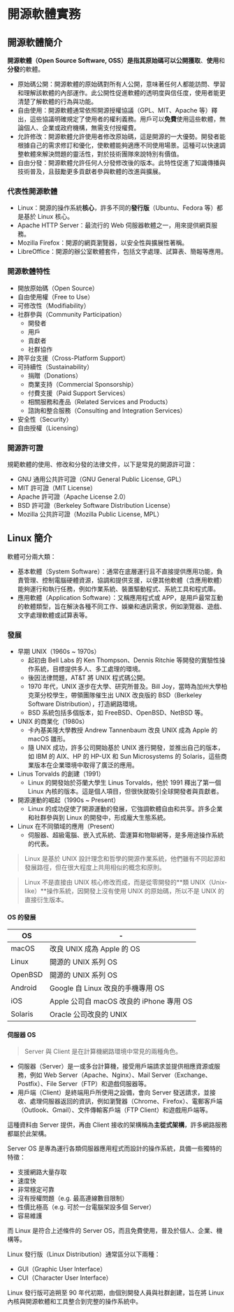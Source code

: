 # 開源軟體實務

## 開源軟體簡介

**開源軟體（Open Source Software, OSS）**是指其原始碼可以**公開獲取**、**使用**和**分發**的軟體。

- 原始碼公開：開源軟體的原始碼對所有人公開，意味著任何人都能訪問、學習和理解該軟體的內部運作。此公開性促進軟體的透明度與信任度，使用者能更清楚了解軟體的行為與功能。
- 自由使用：開源軟體通常依照開源授權協議（GPL、MIT、Apache 等）釋出，這些協議明確規定了使用者的權利義務。用戶可以**免費**使用這些軟體，無論個人、企業或政府機構，無需支付授權費。
- 允許修改：開源軟體允許使用者修改原始碼，這是開源的一大優勢。開發者能根據自己的需求修訂和優化，使軟體能夠適應不同使用場景。這種可以快速調整軟體來解決問題的靈活性，對於技術團隊來說特別有價值。
- 自由分發：開源軟體允許任何人分發修改後的版本。此特性促進了知識傳播與技術普及，且鼓勵更多貢獻者參與軟體的改進與擴展。

### 代表性開源軟體

- Linux：開源的操作系統**核心**，許多不同的**發行版**（Ubuntu、Fedora 等）都是基於 Linux 核心。
- Apache HTTP Server：最流行的 Web 伺服器軟體之一，用來提供網頁服務。
- Mozilla Firefox：開源的網頁瀏覽器，以安全性與擴展性著稱。
- LibreOffice：開源的辦公室軟體套件，包括文字處理、試算表、簡報等應用。

### 開源軟體特性

- 開放原始碼（Open Source）
- 自由使用權（Free to Use）
- 可修改性（Modifiability）
- 社群參與（Community Participation）
  - 開發者
  - 用戶
  - 貢獻者
  - 社群協作
- 跨平台支援（Cross-Platform Support）
- 可持續性（Sustainability）
  - 捐贈（Donations）
  - 商業支持（Commercial Sponsorship）
  - 付費支援（Paid Support Services）
  - 相關服務和產品（Related Services and Products）
  - 諮詢和整合服務（Consulting and Integration Services）
- 安全性（Security）
- 自由授權（Licensing）

### 開源許可證

規範軟體的使用、修改和分發的法律文件，以下是常見的開源許可證：

- GNU 通用公共許可證（GNU General Public License, GPL）
- MIT 許可證（MIT License）
- Apache 許可證（Apache License 2.0）
- BSD 許可證（Berkeley Software Distribution License）
- Mozilla 公共許可證（Mozilla Public License, MPL）

## Linux 簡介

軟體可分兩大類：

- 基本軟體（System Software）：通常在底層運行且不直接提供應用功能，負責管理、控制電腦硬體資源，協調和提供支援，以便其他軟體（含應用軟體）能夠運行和執行任務，例如作業系統、裝置驅動程式、系統工具和程式庫。
- 應用軟體（Application Software）：又稱應用程式或 APP，是用戶最常互動的軟體類型，旨在解決各種不同工作、娛樂和通訊需求，例如瀏覽器、遊戲、文字處理軟體或試算表等。

### 發展

- 早期 UNIX（1960s ~ 1970s）
    - 起初由 Bell Labs 的 Ken Thompson、Dennis Ritchie 等開發的實驗性操作系統，目標提供多人、多工處理的環境。
    - 後因法律問題，AT&T 將 UNIX 程式碼公開。
    - 1970 年代，UNIX 逐步在大學、研究所普及。Bill Joy，當時為加州大學柏克萊分校學生，帶領團隊催生出 UNIX 改良版的 BSD（Berkeley Software Distribution），打造網路環境。
    - BSD 系統包括多個版本，如 FreeBSD、OpenBSD、NetBSD 等。
- UNIX 的商業化（1980s）
    - 卡內基美隆大學教授 Andrew Tannenbaum 改良 UNIX 成為 Apple 的 macOS 雛形。
    - 隨 UNIX 成功，許多公司開始基於 UNIX 進行開發，並推出自己的版本，如 IBM 的 AIX、HP 的 HP-UX 和 Sun Microsystems 的 Solaris，這些商業版本在企業環境中取得了廣泛的應用。
- Linus Torvalds 的創建（1991）
    - Linux 的開發始於芬蘭大學生 Linus Torvalds，他於 1991 釋出了第一個 Linux 內核的版本。這是個人項目，但很快就吸引全球開發者與貢獻者。
- 開源運動的崛起（1990s ~ Present）
    - Linux 的成功促使了開源運動的發展，它強調軟體自由和共享。許多企業和社群參與到 Linux 的開發中，形成龐大生態系統。
- Linux 在不同領域的應用（Present）
    - 伺服器、超級電腦、嵌入式系統、雲運算和物聯網等，是多用途操作系統的代表。

>  Linux 是基於 UNIX 設計理念和哲學的開源作業系統，他們雖有不同起源和發展路徑，但在很大程度上共用相似的概念和原則。

> Linux 不是直接由 UNIX 核心修改而成，而是從零開發的**類 UNIX（Unix-like）**操作系統，因開發上沒有使用 UNIX 的原始碼，所以不是 UNIX 的直接衍生版本。

#### OS 的發展

| OS      | -                                        |
| ------- | ---------------------------------------- |
| macOS   | 改良 UNIX 成為 Apple 的 OS               |
| Linux   | 開源的 UNIX 系列 OS                      |
| OpenBSD | 開源的 UNIX 系列 OS                      |
| Android | Google 自 Linux 改良的手機專用 OS        |
| iOS     | Apple 公司自 macOS 改良的 iPhone 專用 OS |
| Solaris | Oracle 公司改良的 UNIX                   |

#### 伺服器 OS

> Server 與 Client 是在計算機網路環境中常見的兩種角色。

- 伺服器（Server）是一或多台計算機，接受用戶端請求並提供相應資源或服務，例如 Web Server（Apache、Nginx）、Mail Server（Exchange、Postfix）、File Server（FTP）和遊戲伺服器等。
- 用戶端（Client）是終端用戶所使用之設備，會向 Server 發送請求，並接收、處理伺服器返回的資訊，例如瀏覽器（Chrome、Firefox）、電郵客戶端（Outlook、Gmail）、文件傳輸客戶端（FTP Client）和遊戲用戶端等。

這種資料由 Server 提供，再由 Client 接收的架構稱為**主從式架構**，許多網路服務都屬於此架構。

Server OS 是專為運行各類伺服器應用程式而設計的操作系統，具備一些獨特的特徵：

- 支援網路大量存取
- 速度快
- 非常穩定可靠
- 沒有授權問題（e.g. 最高連線數目限制）
- 性價比極高（e.g. 可於一台電腦架設多個 Server）
- 容易維護
  
而 Linux 是符合上述條件的 Server OS，而且免費使用，普及於個人、企業、機構等。

Linux 發行版（Linux Distribution）通常區分以下兩種：

- GUI（Graphic User Interface）
- CUI（Character User Interface）

Linux 發行版可追朔至 90 年代初期，由個別開發人員與社群創建，旨在將 Linux 內核與開源軟體和工具整合到完整的操作系統中。